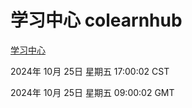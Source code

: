 # 学习中心 colearnhub
[学习中心](http://219.139.199.238:56308/colearnhub/)

2024年 10月 25日 星期五 17:00:02 CST

2024年 10月 25日 星期五 09:00:02 GMT
